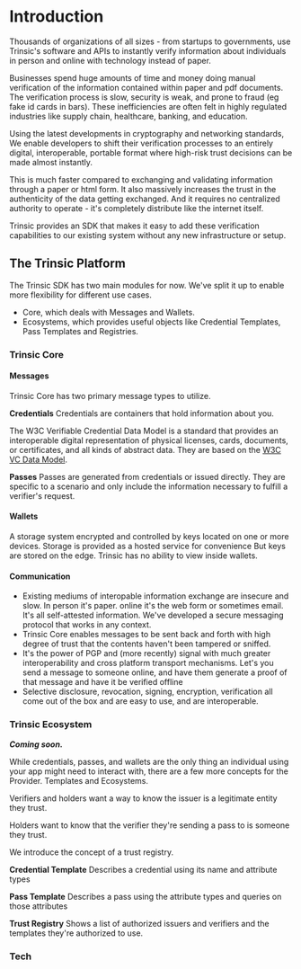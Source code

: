 # Introduction
Thousands of organizations of all sizes - from startups to governments, use Trinsic's software and APIs to instantly verify information about individuals in person and online with technology instead of paper.

Businesses spend huge amounts of time and money doing manual verification of the information contained within paper and pdf documents. The verification process is slow, security is weak, and prone to fraud (eg fake id cards in bars). These inefficiencies are often felt in highly regulated industries like supply chain, healthcare, banking, and education.

Using the latest developments in cryptography and networking standards, We enable developers to shift their verification processes to an entirely digital, interoperable, portable format where high-risk trust decisions can be made almost instantly.

This is much faster compared to exchanging and validating information through a paper or html form. It also massively increases the trust in the authenticity of the data getting exchanged. And it requires no centralized authority to operate - it's completely distribute like the internet itself.

Trinsic provides an SDK that makes it easy to add these verification capabilities to our existing system without any new infrastructure or setup. 

## The Trinsic Platform

The Trinsic SDK has two main modules for now. We've split it up to enable more flexibility for different use cases.
- Core, which deals with Messages and Wallets.
- Ecosystems, which provides useful objects like Credential Templates, Pass Templates and Registries.

### Trinsic Core

#### Messages
Trinsic Core has two primary message types to utilize.

**Credentials**
Credentials are containers that hold information about you. 

The W3C Verifiable Credential Data Model is a standard that provides an interoperable digital representation of physical licenses, cards, documents, or certificates, and all kinds of abstract data. They are based on the [W3C VC Data Model](https://www.w3.org/TR/vc-data-model/#introduction).

**Passes**
Passes are generated from credentials or issued directly. They are specific to a scenario and only include the information necessary to fulfill a verifier's request.

#### Wallets
A storage system encrypted and controlled by keys located on one or more devices. 
Storage is provided as a hosted service for convenience
But keys are stored on the edge. Trinsic has no ability to view inside wallets.

#### Communication
- Existing mediums of interopable information exchange are insecure and slow. In person it's paper. online it's the web form or sometimes email. It's all self-attested information. We've developed a secure messaging protocol that works in any context.
- Trinsic Core enables messages to be sent back and forth with high degree of trust that the contents haven't been tampered or sniffed.
- It's the power of PGP and (more recently) signal with much greater interoperability and cross platform transport mechanisms. Let's you send a message to someone online, and have them generate a proof of that message and have it be verified offline
- Selective disclosure, revocation, signing, encryption, verification all come out of the box and are easy to use, and are interoperable.
### Trinsic Ecosystem
_**Coming soon.**_

While credentials, passes, and wallets are the only thing an individual using your app might need to interact with, there are a few more concepts for the Provider. Templates and Ecosystems. 

Verifiers and holders want a way to know the issuer is a legitimate entity they trust. 

Holders want to know that the verifier they're sending a pass to is someone they trust.

We introduce the concept of a trust registry. 

**Credential Template**
Describes a credential using its name and attribute types

**Pass Template**
Describes a pass using the attribute types and queries on those attributes

**Trust Registry**
Shows a list of authorized issuers and verifiers and the templates they're authorized to use.

### Tech
